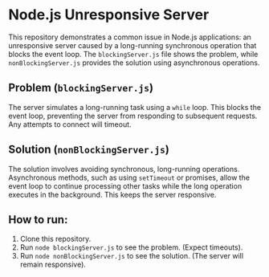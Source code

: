 # Node.js Unresponsive Server

This repository demonstrates a common issue in Node.js applications: an unresponsive server caused by a long-running synchronous operation that blocks the event loop.  The `blockingServer.js` file shows the problem, while `nonBlockingServer.js` provides the solution using asynchronous operations.

## Problem (`blockingServer.js`)

The server simulates a long-running task using a `while` loop.  This blocks the event loop, preventing the server from responding to subsequent requests.  Any attempts to connect will timeout.

## Solution (`nonBlockingServer.js`)

The solution involves avoiding synchronous, long-running operations.  Asynchronous methods, such as using `setTimeout` or promises, allow the event loop to continue processing other tasks while the long operation executes in the background. This keeps the server responsive.

## How to run:

1. Clone this repository.
2. Run `node blockingServer.js` to see the problem. (Expect timeouts).
3. Run `node nonBlockingServer.js` to see the solution. (The server will remain responsive).